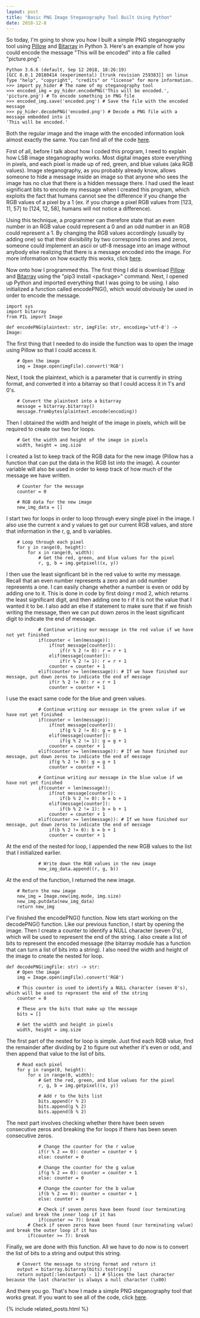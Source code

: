 ```yaml
---
layout: post
title: "Basic PNG Image Steganography Tool Built Using Python"
date: 2018-12-8
---
```


So today, I'm going to show you how I built a simple PNG steganography tool using <a href="https://python-pillow.org/">Pillow</a> and <a href="https://pypi.org/project/bitarray/">Bitarray</a> in Python 3. Here's an example of how you could encode the message "This will be encoded" into a file called "picture.png":

```
Python 3.6.6 (default, Sep 12 2018, 18:26:19) 
[GCC 8.0.1 20180414 (experimental) [trunk revision 259383]] on linux
Type "help", "copyright", "credits" or "license" for more information.
>>> import py_hider # The name of my steganography tool
>>> encoded_img = py_hider.encodePNG('This will be encoded.', 'picture.png') # To encode something in PNG file
>>> encoded_img.save('encoded.png') # Save the file with the encoded message
>>> py_hider.decodePNG('encoded.png') # Decode a PNG file with a message embedded into it
'This will be encoded.'
```

Both the regular image and the image with the encoded information look almost exactly the same. You can find all of the code <a href="https://github.com/nihaal-prasad/PyHider">here</a>.

First of all, before I talk about how I coded this program, I need to explain how LSB image steganography works. Most digital images store everything in pixels, and each pixel is made up of red, green, and blue values (aka RGB values). Image steganography, as you probably already know, allows someone to hide a message inside an image so that anyone who sees the image has no clue that there is a hidden message there. I had used the least significant bits to encode my message when I created this program, which exploits the fact that humans cannot see the difference if you change the RGB values of a pixel by a 1 (ex. if you change a pixel RGB values from [123, 11, 57] to [124, 12, 58], humans will not notice a difference).

Using this technique, a programmer can therefore state that an even number in an RGB value could represent a 0 and an odd number in an RGB could represent a 1. By changing the RGB values accordingly (usually by adding one) so that their divisibility by two correspond to ones and zeros, someone could implement an ascii or utf-8 message into an image without anybody else realizing that there is a message encoded into the image. For more information on how exactly this works, click <a href="https://en.wikipedia.org/wiki/Bit_numbering#Least_significant_bit_in_digital_steganography">here</a>.

Now onto how I programmed this. The first thing I did is download <a href="https://python-pillow.org/">Pillow</a> and <a href="https://pypi.org/project/bitarray/">Bitarray</a> using the "pip3 install \<package\>" command. Next, I opened up Python and imported everything that I was going to be using. I also initialized a function called encodePNG(), which would obviously be used in order to encode the message.

```
import sys
import bitarray
from PIL import Image

def encodePNG(plaintext: str, imgFile: str, encoding='utf-8') -> Image:
```

The first thing that I needed to do inside the function was to open the image using Pillow so that I could access it.

```
    # Open the image
    img = Image.open(imgFile).convert('RGB')
```

Next, I took the plaintext, which is a parameter that is currently in string format, and converted it into a bitarray so that I could access it in 1's and 0's.

```
    # Convert the plaintext into a bitarray
    message = bitarray.bitarray()
    message.frombytes(plaintext.encode(encoding)) 
```

Then I obtained the width and height of the image in pixels, which will be required to create our two for loops.

```
    # Get the width and height of the image in pixels
    width, height = img.size
```

I created a list to keep track of the RGB data for the new image (Pillow has a function that can put the data in the RGB list into the image). A counter variable will also be used in order to keep track of how much of the message we have written.

```
    # Counter for the message
    counter = 0

    # RGB data for the new image
    new_img_data = []
```

I start two for loops in order to loop through every single pixel in the image. I also use the current x and y values to get our current RGB values, and store that information in the r, g, and b variables.

```
    # Loop through each pixel
    for y in range(0, height):
        for x in range(0, width):
            # Get the red, green, and blue values for the pixel
            r, g, b = img.getpixel((x, y))
```

I then use the least significant bit in the red value to write my message. Recall that an even number represents a zero and an odd number represents a one. I can easily change whether a number is even or odd by adding one to it. This is done in code by first doing r mod 2, which returns the least significant digit, and then adding one to r if it is not the value that I wanted it to be. I also add an else if statement to make sure that if we finish writing the message, then we can put down zeros in the least significant digit to indicate the end of message.

```
            # Continue writing our message in the red value if we have not yet finished
            if(counter < len(message)):
                if(not message[counter]):
                    if(r % 2 != 0): r = r + 1
                elif(message[counter]):
                    if(r % 2 != 1): r = r + 1
                counter = counter + 1
            elif(counter >= len(message)): # If we have finished our message, put down zeros to indicate the end of message
                if(r % 2 != 0): r = r + 1
                counter = counter + 1
```

I use the exact same code for the blue and green values.

```
            # Continue writing our message in the green value if we have not yet finished
            if(counter < len(message)):
                if(not message[counter]):
                    if(g % 2 != 0): g = g + 1
                elif(message[counter]):
                    if(g % 2 != 1): g = g + 1
                counter = counter + 1
            elif(counter >= len(message)): # If we have finished our message, put down zeros to indicate the end of message
                if(g % 2 != 0): g = g + 1
                counter = counter + 1

            # Continue writing our message in the blue value if we have not yet finished
            if(counter < len(message)):
                if(not message[counter]):
                    if(b % 2 != 0): b = b + 1
                elif(message[counter]):
                    if(b % 2 != 1): b = b + 1
                counter = counter + 1
            elif(counter >= len(message)): # If we have finished our message, put down zeros to indicate the end of message
                if(b % 2 != 0): b = b + 1
                counter = counter + 1
```

At the end of the nested for loop, I appended the new RGB values to the list that I initialized earlier.

```
            # Write down the RGB values in the new image
            new_img_data.append((r, g, b))
```

At the end of the function, I returned the new image.

```
    # Return the new image
    new_img = Image.new(img.mode, img.size)
    new_img.putdata(new_img_data)
    return new_img
```

I've finished the encodePNG() function. Now lets start working on the decodePNG() function. Like our previous function, I start by opening the image. Then I create a counter to identify a NULL character (seven 0's), which will be used to represent the end of the string. I also create a list of bits to represent the encoded message (the bitarray module has a function that can turn a list of bits into a string). I also need the width and height of the image to create the nested for loop.

```
def decodePNG(imgFile: str) -> str:
    # Open the image
    img = Image.open(imgFile).convert('RGB')

    # This counter is used to identify a NULL character (seven 0's), which will be used to represent the end of the string
    counter = 0

    # These are the bits that make up the message
    bits = []

    # Get the width and height in pixels
    width, height = img.size
```

The first part of the nested for loop is simple. Just find each RGB value, find the remainder after dividing by 2 to figure out whether it's even or odd, and then append that value to the list of bits.

```
    # Read each pixel
    for y in range(0, height):
        for x in range(0, width):
            # Get the red, green, and blue values for the pixel
            r, g, b = img.getpixel((x, y))

            # Add r to the bits list
            bits.append(r % 2)
            bits.append(g % 2)
            bits.append(b % 2) 
```

The next part involves checking whether there have been seven consecutive zeros and breaking the for loops if there has been seven consecutive zeros.

```
            # Change the counter for the r value
            if(r % 2 == 0): counter = counter + 1
            else: counter = 0

            # Change the counter for the g value
            if(g % 2 == 0): counter = counter + 1
            else: counter = 0

            # Change the counter for the b value
            if(b % 2 == 0): counter = counter + 1
            else: counter = 0

            # Check if seven zeros have been found (our terminating value) and break the inner loop if it has
            if(counter >= 7): break
        # Check if seven zeros have been found (our terminating value) and break the outer loop if it has
        if(counter >= 7): break
```

Finally, we are done with this function. All we have to do now is to convert the list of bits to a string and output this string.

```
    # Convert the message to string format and return it
    output = bitarray.bitarray(bits).tostring()
    return output[:len(output) - 1] # Slices the last character because the last character is always a null character (\x00)
```

And there you go. That's how I made a simple PNG steganography tool that works great. If you want to see all of the code, click <a href="https://github.com/nihaal-prasad/PyHider/blob/master/py_hider.py">here</a>.

{% include related_posts.html %}

